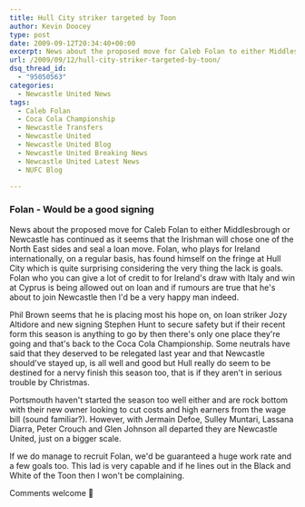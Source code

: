 ```yaml
---
title: Hull City striker targeted by Toon
author: Kevin Doocey
type: post
date: 2009-09-12T20:34:40+00:00
excerpt: News about the proposed move for Caleb Folan to either Middlesbrough or Newcastle has continued as it seems that the Irishman ..
url: /2009/09/12/hull-city-striker-targeted-by-toon/
dsq_thread_id:
  - "95050563"
categories:
  - Newcastle United News
tags:
  - Caleb Folan
  - Coca Cola Championship
  - Newcastle Transfers
  - Newcastle United
  - Newcastle United Blog
  - Newcastle United Breaking News
  - Newcastle United Latest News
  - NUFC Blog

---
```

### Folan - Would be a good signing

News about the proposed move for Caleb Folan to either Middlesbrough or Newcastle has continued as it seems that the Irishman will chose one of the North East sides and seal a loan move. Folan, who plays for Ireland internationally, on a regular basis, has found himself on the fringe at Hull City which is quite surprising considering the very thing the lack is  goals. Folan who you can give a lot of credit to for Ireland's draw with Italy and win at Cyprus is being allowed out on loan and if rumours are true that he's about to join Newcastle then I'd be a very happy man indeed.

Phil Brown seems that he is placing most his hope on, on loan striker Jozy Altidore and new signing Stephen Hunt to secure safety but if their recent form this season is anything to go by then there's only one place they're going and that's back to the Coca Cola Championship. Some neutrals have said that they deserved to be relegated last year and that Newcastle should've stayed up, is all well and good but Hull really do seem to be destined for a nervy finish this season too, that is if they aren't in serious trouble by Christmas.

Portsmouth haven't started the season too well either and are rock bottom with their new owner looking to cut costs and high earners from the wage bill (sound familiar?). However, with Jermain Defoe, Sulley Muntari, Lassana Diarra, Peter Crouch and Glen Johnson all departed they are Newcastle United, just on a bigger scale.

If we do manage to recruit Folan, we'd be guaranteed a huge work rate and a few goals too. This lad is very capable and if he lines out in the Black and White of the Toon then I won't be complaining.

Comments welcome 🙂
